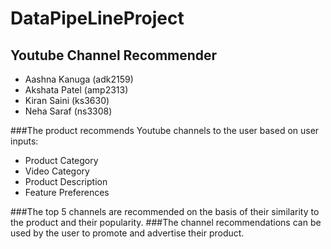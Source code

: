 # DataPipeLineProject

## Youtube Channel Recommender
- Aashna Kanuga (adk2159)
- Akshata Patel (amp2313)
- Kiran Saini (ks3630)
- Neha Saraf (ns3308)

###The product recommends Youtube channels to the user based on user inputs: 
- Product Category
- Video Category
- Product Description
- Feature Preferences

###The top 5 channels are recommended on the basis of their similarity to the product and their popularity.
###The channel recommendations can be used by the user to promote and advertise their product.

